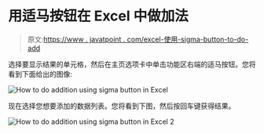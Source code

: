 # 用适马按钮在 Excel 中做加法

> 原文:[https://www . javatpoint . com/excel-使用-sigma-button-to-do-add](https://www.javatpoint.com/excel-using-sigma-button-to-do-addition)

选择要显示结果的单元格，然后在主页选项卡中单击功能区右端的适马按钮。您将看到下面给出的图像:

![How to do addition using sigma button in Excel](../Images/781532f7711f7fd2271fff2bf2ee87cb.png)

现在选择您想要添加的数据列表。您将看到下图，然后按回车键获得结果。

![How to do addition using sigma button in Excel 2](../Images/84038283fc56b573553e16cdc38c774a.png)